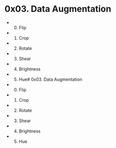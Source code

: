 # 0x03. Data Augmentation

- 0. Flip

- 1. Crop

- 2. Rotate

- 3. Shear

- 4. Brightness

- 5. Hue# 0x03. Data Augmentation

- 0. Flip

- 1. Crop

- 2. Rotate

- 3. Shear

- 4. Brightness

- 5. Hue
